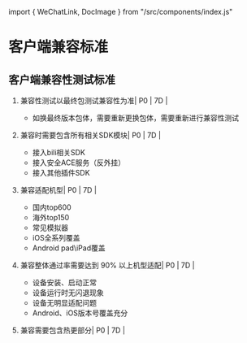 import { WeChatLink, DocImage } from "/src/components/index.js"

# 客户端兼容标准

## 客户端兼容性测试标准

1. 兼容性测试以最终包测试兼容性为准| P0 | 7D |
    * 如换最终版本包体，需要重新更换包体，需要重新进行兼容性测试

2. 兼容时需要包含所有相关SDK模块| P0 | 7D |
    * 接入bili相关SDK
    * 接入安全ACE服务（反外挂）
    * 接入其他插件SDK

3. 兼容适配机型| P0 | 7D |
    * 国内top600
    * 海外top150
    * 常见模拟器
    * iOS全系列覆盖
    * Android pad\iPad覆盖

4. 兼容整体通过率需要达到 90% 以上机型适配| P0 | 7D |
    * 设备安装、启动正常
    * 设备运行时无闪退现象
    * 设备无明显适配问题
    * Android、iOS版本号覆盖充分

5. 兼容需要包含热更部分| P0 | 7D |